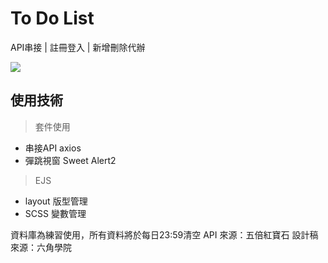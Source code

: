 # To Do List

API串接 | 註冊登入 | 新增刪除代辦

![](https://i.imgur.com/bNoDJYO.png)

## 使用技術

> 套件使用
  * 串接API axios 
  * 彈跳視窗 Sweet Alert2 

> EJS
  * layout 版型管理
  * SCSS 變數管理


資料庫為練習使用，所有資料將於每日23:59清空
API 來源：五倍紅寶石
設計稿來源：六角學院